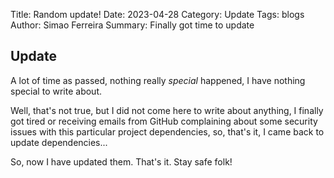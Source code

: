 Title: Random update!
Date: 2023-04-28
Category: Update
Tags: blogs
Author: Simao Ferreira
Summary: Finally got time to update

## Update

A lot of time as passed, nothing really *special* happened, I have nothing special to write about.

Well, that's not true, but I did not come here to write about anything, I finally got tired or receiving emails from
GitHub complaining about some security issues with this particular project dependencies, so, that's it, I came back to
update dependencies...

So, now I have updated them. That's it. Stay safe folk!

